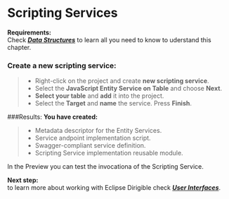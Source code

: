 # **Scripting Services**

**Requirements:**
<br>Check [**_Data Structures_**](https://github.com/dirigiblelabs/curriculum/tree/master/KalinaGeorgieva/DataStructures.md) to learn all you need to know to uderstand this chapter.

### Create a new scripting service:
> * Right-click on the project and create **new scripting service**.
> *	Select the **JavaScript Entity Service on Table** and choose **Next**.
> * **Select your table** and **add** it into the project.
> *	Select the **Target** and **name** the service. Press **Finish**.

###Results:
**You have created:**
> * Metadata descriptor for the Entity Services.
> * Service andpoint implementation script.
> * Swagger-compliant service definition.
> * Scripting Service implementation reusable module.

 In the Preview you can test the invocationa of the Scripting Service.

**Next step:**
<br>to learn more about working with Eclipse Dirigible check
[_**User Interfaces**_](https://github.com/dirigiblelabs/curriculum/tree/master/KalinaGeorgieva/UserInterfaces.md).
